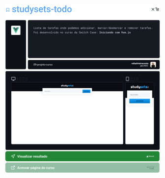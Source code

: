 [![readme](/readme.svg)](https://github.com/rafaelvieiracosta/studysets-todo)
[![link resultado](https://raw.githubusercontent.com/rafaelvieiracosta/rafaelvieiracosta/805e953478bc41fc6db5040c72efd99f81e0da66/components/acessar-resultado.svg)](https://studysets-todo.vercel.app/)
[![link curso](/acessar-curso.svg)](https://www.alura.com.br/curso-online-vue3-comecando-framework)
